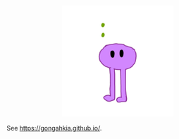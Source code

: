 <p align="center">
  <img src="./asset/custom-gif/gong_vim_piku.gif" width=50% height=50%>
</p>

See https://gongahkia.github.io/.
